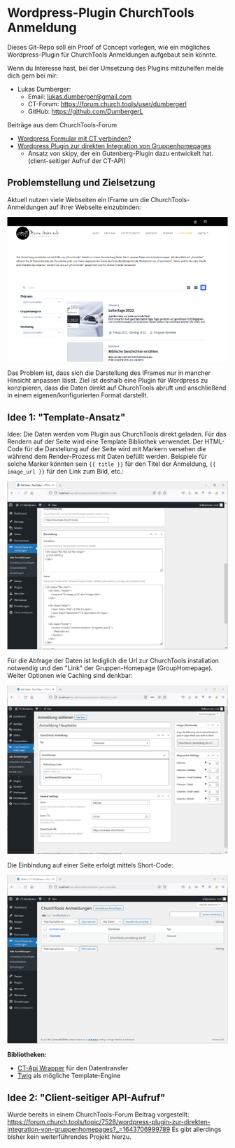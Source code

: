 # Wordpress-Plugin ChurchTools Anmeldung

Dieses Git-Repo soll ein Proof of Concept vorlegen, wie ein mögliches Wordpress-Plugin für ChurchTools Anmeldungen aufgebaut sein könnte.

Wenn du Interesse hast, bei der Umsetzung des Plugins mitzuhelfen melde dich gern bei mir:

* Lukas Dumberger: 
  * Email: lukas.dumberger@gmail.com
  * CT-Forum: https://forum.church.tools/user/dumbergerl
  * GitHub: https://github.com/DumbergerL

Beiträge aus dem ChurchTools-Forum
* [Wordpress Formular mit CT verbinden?](https://forum.church.tools/topic/8130/wordpress-formular-mit-ct-verbinden/4)
* [Wordpress Plugin zur direkten Integration von Gruppenhomepages](https://forum.church.tools/topic/7528/wordpress-plugin-zur-direkten-integration-von-gruppenhomepages?_=1643706999789)
   * Ansatz von skipy, der ein Gutenberg-Plugin dazu entwickelt hat. (client-seitiger Aufruf der CT-API)

## Problemstellung und Zielsetzung

Aktuell nutzen viele Webseiten ein IFrame um die ChurchTools-Anmeldungen auf ihrer Webseite einzubinden:

![Beispiel Webseite](Website-IFrame.PNG)

Das Problem ist, dass sich die Darstellung des IFrames nur in mancher Hinsicht anpassen lässt. Ziel ist deshalb eine Plugin für Wordpress zu konzipieren, dass die Daten direkt auf ChurchTools abruft und anschließend in einem eigenen/konfigurierten Format darstellt.

## Idee 1: "Template-Ansatz"

Idee: Die Daten werden vom Plugin aus ChurchTools direkt geladen. Für das Rendern auf der Seite wird eine Template Bibliothek verwendet. Der HTML-Code für die Darstellung auf der Seite wird mit Markern versehen die während dem Render-Prozess mit Daten befüllt werden. Beispiele für solche Marker könnten sein `{{ title }}` für den Titel der Anmeldung, `{{ image_url }}` für den Link zum Bild, etc.:

![Anmeldung bearbeiten](MockUpDetail2.jpeg)

Für die Abfrage der Daten ist lediglich die Url zur ChurchTools installation notwendig und den "Link" der Gruppen-Homepage (GroupHomepage). Weiter Optionen wie Caching sind denkbar:

![Anmeldung bearbeiten](MockUpDetail1.jpeg)

Die Einbindung auf einer Seite erfolgt mittels Short-Code:

![Uebersicht](MockUpOverview.jpeg)

**Bibliotheken:**

* [CT-Api Wrapper](https://github.com/5pm-HDH/churchtools-api) für den Datentransfer
* [Twig](https://twig.symfony.com/) als mögliche Template-Engine

## Idee 2: "Client-seitiger API-Aufruf"

Wurde bereits in einem ChurchTools-Forum Beitrag vorgestellt: https://forum.church.tools/topic/7528/wordpress-plugin-zur-direkten-integration-von-gruppenhomepages?_=1643706999789 Es gibt allerdings bisher kein weiterführendes Projekt hierzu.
